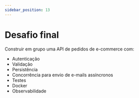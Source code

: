 ```yaml
---
sidebar_position: 13
---
```


# Desafio final

Construir em grupo uma API de pedidos de e-commerce com:

- Autenticação
- Validação
- Persistência
- Concorrência para envio de e-mails assíncronos
- Testes
- Docker
- Observabilidade
